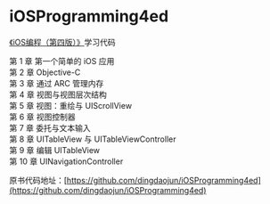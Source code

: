 # iOSProgramming4ed
[《iOS编程（第四版）》](https://book.douban.com/subject/26287812/)学习代码


第 1 章  第一个简单的 iOS 应用  
第 2 章  Objective-C  
第 3 章  通过 ARC 管理内存  
第 4 章  视图与视图层次结构  
第 5 章  视图：重绘与 UIScrollView  
第 6 章  视图控制器  
第 7 章  委托与文本输入  
第 8 章  UITableView 与 UITableViewController  
第 9 章  编辑 UITableView  
第 10 章  UINavigationController  


原书代码地址：[https://github.com/dingdaojun/iOSProgramming4ed](https://github.com/dingdaojun/iOSProgramming4ed)
